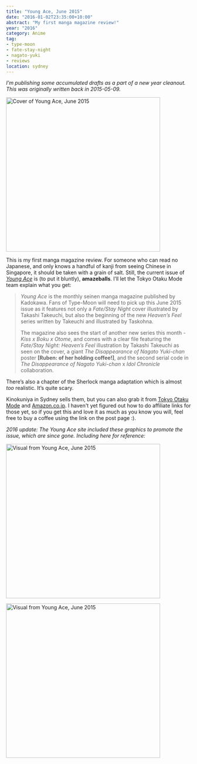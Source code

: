 ```yaml
---
title: "Young Ace, June 2015"
date: "2016-01-02T23:35:00+10:00"
abstract: "My first manga magazine review!"
year: "2016"
category: Anime
tag:
- type-moon
- fate-stay-night
- nagato-yuki
- reviews
location: sydney
---
```

<p style="font-style:italic;">I’m publishing some accumulated drafts as a part of a new year cleanout. This was originally written back in 2015-05-09.</p>

<p><img src="https://rubenerd.com/files/2016/youngace2015.jpg" alt="Cover of Young Ace, June 2015" style="width:420px;" /></p>

This is my first manga magazine review. For someone who can read no Japanese, and only knows a handful of kanji from seeing Chinese in Singapore, it should be taken with a grain of salt. Still, the current issue of *[Young Ace](http://www.kadokawa.co.jp/ya/)* is (to put it bluntly), **amazeballs**. I’ll let the Tokyo Otaku Mode team explain what you get:

> *Young Ace* is the monthly seinen manga magazine published by Kadokawa. Fans of Type-Moon will need to pick up this June 2015 issue as it features not only a *Fate/Stay Night* cover illustrated by Takashi Takeuchi, but also the beginning of the new *Heaven’s Feel* series written by Takeuchi and illustrated by Taskohna.
> 
> The magazine also sees the start of another new series this month - *Kiss x Boku x Otome*, and comes with a clear file featuring the *Fate/Stay Night: Heaven’s Feel* illustration by Takashi Takeuchi as seen on the cover, a giant *The Disappearance of Nagato Yuki-chan* poster **[Ruben: of her holding coffee!]**, and the second serial code in *The Disappearance of Nagato Yuki-chan* x *Idol Chronicle* collaboration.</p>

There’s also a chapter of the Sherlock manga adaptation which is almost *too* realistic. It’s quite scary.

Kinokuniya in Sydney sells them, but you can also grab it from [Tokyo Otaku Mode](https://otakumode.com/shop/552390e280116a976aa7df61) and [Amazon.co.jp](http://www.amazon.co.jp/%E3%83%A4%E3%83%B3%E3%82%B0%E3%82%A8%E3%83%BC%E3%82%B9-2015%E5%B9%B4-6%E6%9C%88%E5%8F%B7/dp/B00VFBVOPS/ref=sr_1_1?ie=UTF8&qid=1431178697&sr=8-1&keywords=young+ace). I haven't yet figured out how to do affiliate links for those yet, so if you get this and love it as much as you know you will, feel free to buy a coffee using the link on the post page :).

<p style="font-style:italic;">2016 update: The Young Ace site included these graphics to promote the issue, which are since gone. Including here for reference:</p>

<p><img src="https://rubenerd.com/files/2016/youngacejune2015visual01.jpg" alt="Visual from Young Ace, June 2015" style="width:420px;" /></p>
<p><img src="https://rubenerd.com/files/2016/youngacejune2015visual02.jpg" alt="Visual from Young Ace, June 2015" style="width:420px;" /></p>


